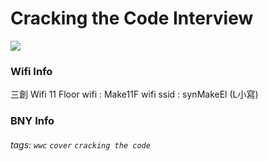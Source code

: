 # Cracking the Code Interview 

![](https://i.imgur.com/kBTMP1L.jpg)


### Wifi Info
三創 Wifi 11 Floor
wifi : Make11F
wifi ssid : synMakeEl (L小寫)

### BNY Info

###### tags: `wwc` `cover` `cracking the code`